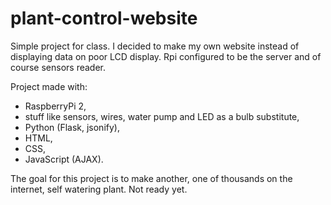 # plant-control-website

Simple project for class. I decided to make my own website instead of displaying data on poor LCD display.
Rpi configured to be the server and of course sensors reader.

Project made with:
 - RaspberryPi 2, 
 - stuff like sensors, wires, water pump and LED as a bulb substitute,
 - Python (Flask, jsonify), 
 - HTML, 
 - CSS,
 - JavaScript (AJAX).

The goal for this project is to make another, one of thousands on the internet, self watering plant. 
Not ready yet.
